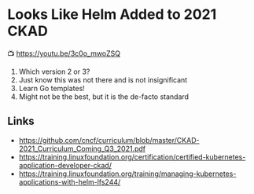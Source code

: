 # Looks Like Helm Added to 2021 CKAD

📺 <https://youtu.be/3c0o_mwoZSQ>

1. Which version 2 or 3?
1. Just know this was not there and is not insignificant
1. Learn Go templates!  
1. Might not be the best, but it is the de-facto standard

## Links

* <https://github.com/cncf/curriculum/blob/master/CKAD-2021_Curriculum_Coming_Q3_2021.pdf>
*  <https://training.linuxfoundation.org/certification/certified-kubernetes-application-developer-ckad/>
* <https://training.linuxfoundation.org/training/managing-kubernetes-applications-with-helm-lfs244/>

